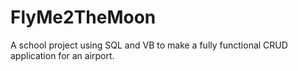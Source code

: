 # FlyMe2TheMoon
A school project using SQL and VB to make a fully functional CRUD application for an airport.
